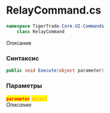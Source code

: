 
# RelayCommand.cs
```csharp
namespace TigerTrade.Core.UI.Commands  
    class RelayCommand
```

Описание

### Синтаксис
```csharp
public void Execute(object parameter)
```

### Параметры  
<mark style="color:red;">**`parameter`**</mark> <mark style="color:coral;">`object`</mark>  
 *Описание*  
  

                    
                    
